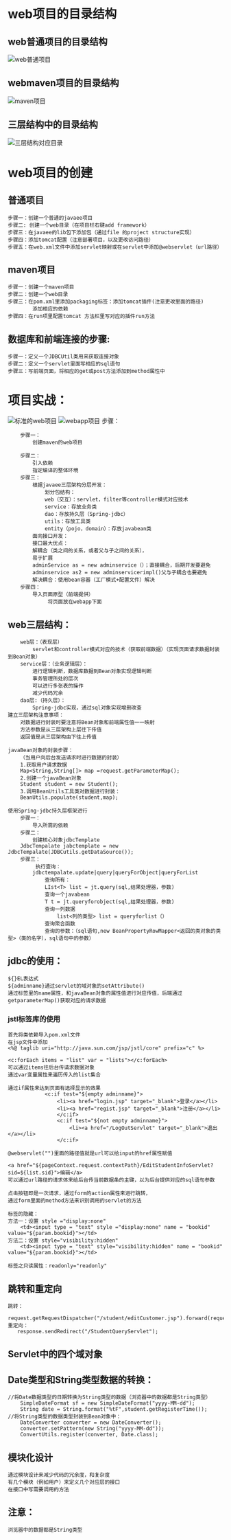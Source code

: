 # web项目的目录结构

## web普通项目的目录结构

![web普通项目](img/非mavne目录结构.jpg)

## webmaven项目的目录结构

![maven项目](img/maven项目结构.jpg)

## 三层结构中的目录结构

![三层结构对应目录](img/对应层中的分级目录结构.jpg)

# web项目的创建

## 普通项目

    步骤一：创建一个普通的javaee项目
    步骤二: 创建一个web目录（在项目栏右键add framework）
    步骤三：在javaee的lib包下添加包（通过file 的project structure实现）
    步骤四：添加tomcat配置（注意部署项目，以及更改访问路径）
    步骤五：在web.xml文件中添加servlet映射或在servlet中添加@webservlet（url路径）

## maven项目

    步骤一：创建一个maven项目
    步骤二：创建一个web目录
    步骤三：在pom.xml里添加packaging标签：添加tomcat插件(注意更改里面的路径)
            添加相应的依赖
    步骤四：在run项里配置tomcat 方法栏里写对应的插件run方法
    
## 数据库和前端连接的步骤:

    步骤一：定义一个JDBCUtil类用来获取连接对象
    步骤二：定义一个servlet里面写相应的sql语句
    步骤三：写前端页面，将相应的get或post方法添加到method属性中
# 项目实战：

![标准的web项目](img/标准的web项目的三层结构.jpg)
![webapp项目](img/webapp项目结构.jpg)
    步骤：

        步骤一：
            创建maven的web项目
            
        步骤二：
            引入依赖
            指定编译的整体环境
        步骤三：
            根据javaee三层架构分层开发：
                划分包结构：
                web（交互）：servlet，filter等controller模式对应技术
                service：存放业务类
                dao：存放持久层（Spring-jdbc）
                utils：存放工具类
                entity（pojo，domain）：存放javabean类
            面向接口开发：
            接口最大优点：
            解耦合（类之间的关系，或者父与子之间的关系），
            易于扩展
            adminService as = new adminservice（）；直接耦合，后期开发要避免
            adminservice as2 = new adminservicerimpl()父与子耦合也要避免
            解决耦合：使用bean容器（工厂模式+配置文件）解决
        步骤四：
            导入页面原型（前端提供）
                 将页面放在webapp下面
## web三层结构：

        web层：（表现层）
            servlet和controller模式对应的技术（获取前端数据）（实现页面请求数据封装到Bean对象）           
        service层：（业务逻辑层）：
            进行逻辑判断，数据库数据到Bean对象实现逻辑判断
            事务管理所处的层次
            可以进行多张表的操作
            减少代码冗余
        dao层:（持久层）：
            Spring-jdbc实现，通过sql对象实现增删改查
    建立三层架构注意事项：
        对数据进行封装时要注意将Bean对象和前端属性值一一映射
        方法参数是从三层架构上层往下传值
        返回值是从三层架构由下往上传值

    javaBean对象的封装步骤：
        （当用户向后台发送请求时进行数据的封装）
        1.获取用户请求数据
        Map<String,String[]> map =request.getParameterMap();
        2.创建一个javaBean对象
        Student student = new Student();
        3.调用BeanUtils工具类对数据进行封装：
        BeanUtils.populate(student,map);
    
    使用Spring-jdbc持久层框架进行
        步骤一：
            导入所需的依赖
        步骤二：
            创建核心对象jdbcTemplate
        JdbcTempalate jabctemplate = new JdbcTempalate(JDBCutils.getDataSource());
        步骤三：
             执行查询：
            jdbctempalate.update|query|queryForObject|queryForList
                查询所有：
                LIst<T> list = jt.query(sql,结果处理器，参数)
                查询一个javabean
                T t = jt.queryforobject(sql,结果处理器，参数)
                查询一列数据
                    list<列的类型> list = queryforlist（）
                查询聚合函数
                查询的参数：（sql语句,new BeanPropertyRowMapper<返回的类对象的类型>（类的名字），sql语句中的参数）

## jdbc的使用：

    ${}EL表达式
    ${adminname}通过servlet的域对象的setAttribute()
    通过标签里的name属性，和javaBean对象的属性值进行对应传值，后端通过getparameterMap()获取对应的请求数据

### jstl标签库的使用

    首先将类依赖导入pom.xml文件
    在jsp文件中添加
    <%@ taglib uri="http://java.sun.com/jsp/jstl/core" prefix="c" %>

    <c:forEach items = "list" var = "lists"></c:forEach>
    可以通过items往后台传请求数据对象
    通过var变量属性来遍历传入的list集合

    通过if属性来达到页面有选择显示的效果
    			<c:if test="${empty adminname}">
					<li><a href="login.jsp" target="_blank">登录</a></li>
					<li><a href="regist.jsp" target="_blank">注册</a></li>
					</c:if>
					<c:if test="${not empty adminname}">
						<li><a href="/LogOutServlet" target="_blank">退出</a></li>
					</c:if>

    @webservlet("")里面的路径值就是url可以给input的href属性赋值

    <a href="${pageContext.request.contextPath}/EditStudentInfoServlet?sid=${list.sid}">编辑</a>
    可以通过url路径的请求体来给后台传当前数据条的主键，以为后台提供对应的sql语句参数

    点击按钮即是一次请求，通过form的action属性来进行跳转，
    通过form里面的method方法来识别调用的servlet的方法

    标签的隐藏：
    方法一：设置 style ="display:none"
        <td><input type = "text" style ="display:none" name = "bookid" value="${param.bookid}"></td>
    方法二：设置 style="visibility:hidden"
        <td><input type = "text" style="visibility:hidden" name = "bookid" value="${param.bookid}"></td>

    标签之只读属性：readonly="readonly"

## 跳转和重定向

    跳转：
        request.getRequestDispatcher("/student/editCustomer.jsp").forward(request,response);
    重定向：
       response.sendRedirect("/StudentQueryServlet");

## Servlet中的四个域对象

## Date类型和String类型数据的转换：


    //将Date数据类型的日期转换为String类型的数据（浏览器中的数据都是String类型）
        SimpleDateFormat sf = new SimpleDateFormat("yyyy-MM-dd");
        String date = String.format("%tF",student.getRegisterTime());
    //将String类型的数据类型封装到Bean对象中：
        DateConverter converter = new DateConverter();
        converter.setPattern(new String("yyyy-MM-dd"));
        ConvertUtils.register(converter, Date.class);

## 模块化设计

    通过模块设计来减少代码的冗余度，和复杂度
    有几个模块（例如用户）来定义几个对应层的接口
    在接口中写需要调用的方法
            
## 注意：

    浏览器中的数据都是String类型
